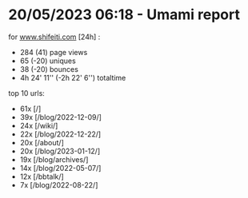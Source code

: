 # 20/05/2023 06:18 - Umami report
for www.shifeiti.com [24h] :

 - 284 (41) page views
 - 65 (-20) uniques
 - 38 (-20) bounces
 - 4h 24' 11'' (-2h 22' 6'') totaltime


top 10 urls:
 - 61x [/]
 - 39x [/blog/2022-12-09/]
 - 24x [/wiki/]
 - 22x [/blog/2022-12-22/]
 - 20x [/about/]
 - 20x [/blog/2023-01-12/]
 - 19x [/blog/archives/]
 - 14x [/blog/2022-05-07/]
 - 12x [/bbtalk/]
 - 7x [/blog/2022-08-22/]


